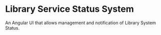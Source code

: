 # Library Service Status System

An Angular UI that allows management and notification of Library System Status.